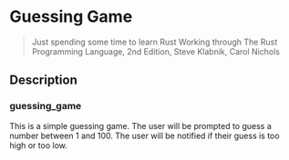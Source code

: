 # Guessing Game

> Just spending some time to learn Rust
> Working through The Rust Programming Language, 2nd Edition, Steve Klabnik, Carol Nichols

## Description

### guessing_game
This is a simple guessing game. The user will be prompted to guess a number between 1 and 100. The user will be notified if their guess is too high or too low.

